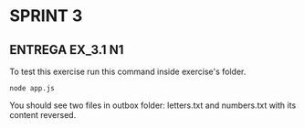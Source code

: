 # SPRINT 3

## ENTREGA EX_3.1 N1
To test this exercise run this command inside exercise's folder.

    node app.js

You should see two files in outbox folder: letters.txt and numbers.txt with its content reversed.

